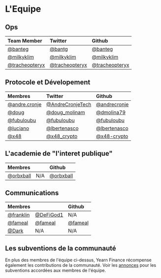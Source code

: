 # L'Equipe

## Ops

| Team Member | Twitter | Github |
| :--- | :--- | :--- |
| [@banteg](https://gov.yearn.finance/u/banteg) | [@bantg](https://twitter.com/bantg) | [@banteg](https://github.com/banteg) |
| [@milkyklim](https://gov.yearn.finance/u/milkyklim) | [@milkyklim](https://twitter.com/milkyklim) | [@milkyklim](https://github.com/milkyklim) |
| [@tracheopteryx](https://gov.yearn.finance/u/tracheopteryx) | [@tracheopteryx](https://twitter.com/tracheopteryx) | [@tracheopteryx](https://github.com/tracheopteryx) |

## Protocole et Dévelopement

| Membres  | Twitter | Github |
| :--- | :--- | :--- |
| [@andre.cronje](https://gov.yearn.finance/u/andre.cronje) | [@AndreCronjeTech](https://twitter.com/andrecronjetech) | [@andrecronje](https://github.com/andrecronje) |
| [@doug](https://gov.yearn.finance/u/doug) | [@doug\_molinam](https://twitter.com/doug_molinam) | [@dmolina79](https://github.com/dmolina79) |
| [@fubuloubu](https://gov.yearn.finance/u/fubuloubu) | [@fubuloubu](https://twitter.com/fubuloubu) | [@fubuloubu](https://github.com/fubuloubu) |
| [@luciano](https://gov.yearn.finance/u/luciano) | [@lbertenasco](https://twitter.com/lbertenasco) | [@lbertenasco](https://github.com/lbertenasco) |
| [@x48](https://gov.yearn.finance/u/x48) | [@x48\_crypto](https://twitter.com/x48_crypto) | [@x48-crypto](https://github.com/x48-crypto/) |

## L'academie de "l'interet publique"

| Membres  |  | Github |
| :--- | :--- | :--- |
| [@orbxball](https://gov.yearn.finance/u/orbxball) | N/A | [@orbxball](https://github.com/orbxball) |

## Communications

| Membres  |  | Github |
| :--- | :--- | :--- |
| [@franklin](https://gov.yearn.finance/u/franklin) | [@DeFiGod1](https://twitter.com/DeFiGod1) | N/A |
| [@fameal](https://gov.yearn.finance/u/fameal) | [@fameal](https://twitter.com/fameal) | [@fameal](https://github.com/fameal) |
| [@Dark](https://gov.yearn.finance/u/dark) | N/A | N/A |

## Les subventions de la communauté

En plus des membres de l'équipe ci-dessus, Yearn Finance récompense également les contributions de la communauté. Voir les [annonces](https://gov.yearn.finance/c/announcement/14) pour les subventions accordées aux membres de l'équipe.

